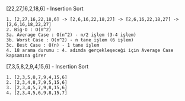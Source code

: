 [22,27,16,2,18,6] - Insertion Sort <br>
```
1. [2,27,16,22,18,6] -> [2,6,16,22,18,27] -> [2,6,16,22,18,27] -> [2,6,16,18,22,27] 
2. Big-O : O(n^2)
3a. Average Case : O(n^2) - n/2 işlem (3-4 işlem)
3b. Worst Case : O(n^2) - n tane işlem (6 işlem)
3c. Best Case : O(n) - 1 tane işlem
4. 18 arama durumu : 4. adımda gerçekleşeceği için Average Case  kapsamına girer
```
[7,3,5,8,2,9,4,15,6] - Insertion Sort <br>
```
1. [2,3,5,8,7,9,4,15,6] 
2. [2,3,4,8,7,9,5,15,6] 
3. [2,3,4,5,7,9,8,15,6] 
4. [2,3,4,5,6,9,8,15,7]
```

